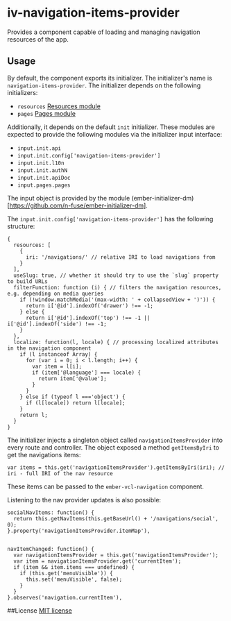 # iv-navigation-items-provider

Provides a component capable of loading and managing navigation resources of the app.

## Usage

By default, the component exports its initializer.
The initializer's name is `navigation-items-provider`. The initializer depends on the following initializers:

 - `resources` [Resources module](https://github.com/Invend/resources)
 - `pages`  [Pages module](https://github.com/Invend/pages)

Additionally, it depends on the default `init` initializer.
These modules are expected to provide the following modules via the initializer input interface:

 - `input.init.api`
 - `input.init.config['navigation-items-provider']`
 - `input.init.l10n`
 - `input.init.authN`
 - `input.init.apiDoc`
 - `input.pages.pages`

The input object is provided by the module (ember-initializer-dm)[https://github.com/n-fuse/ember-initializer-dm].

The `input.init.config['navigation-items-provider']` has the following structure:

```
{
  resources: [
    {
      iri: '/navigations/' // relative IRI to load navigations from
    }
  ],
  useSlug: true, // whether it should try to use the `slug` property to build URLs
  filterFunction: function (i) { // filters the navigation resources, e.g. depending on media queries
    if (!window.matchMedia('(max-width: ' + collapsedView + ')')) {
      return i['@id'].indexOf('drawer') !== -1;
    } else {
      return i['@id'].indexOf('top') !== -1 || i['@id'].indexOf('side') !== -1;
    }
  },
  localize: function(l, locale) { // processing localized attributes in the navigation component
    if (l instanceof Array) {
      for (var i = 0; i < l.length; i++) {
        var item = l[i];
        if (item['@language'] === locale) {
          return item['@value'];
        }
      }
    } else if (typeof l ==='object') {
      if (l[locale]) return l[locale];
    }
    return l;
  }
}
```

The initializer injects a singleton object called `navigationItemsProvider` into every route and controller.
The object exposed a method `getItemsByIri` to get the navigations items:

```
var items = this.get('navigationItemsProvider').getItemsByIri(iri); // iri - full IRI of the nav resource
```

These items can be passed to the `ember-vcl-navigation` component.

Listening to the nav provider updates is also possible:

```
socialNavItems: function() {
  return this.getNavItems(this.getBaseUrl() + '/navigations/social', 0);
}.property('navigationItemsProvider.itemMap'),


navItemChanged: function() {
  var navigationItemsProvider = this.get('navigationItemsProvider');
  var item = navigationItemsProvider.get('currentItem');
  if (item && item.items === undefined) {
    if (this.get('menuVisible')) {
      this.set('menuVisible', false);
    }
  }
}.observes('navigation.currentItem'),

```

##License
[MIT license](LICENSE)
